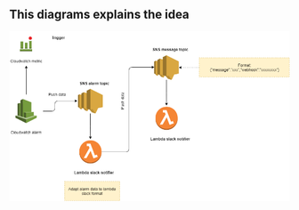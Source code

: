 ## This diagrams explains the idea
![N|Solid](https://github.com/damiancipolat/AWS-scripts-gallery/blob/master/chatOps-slack/doc/diagram.png?raw=true)
